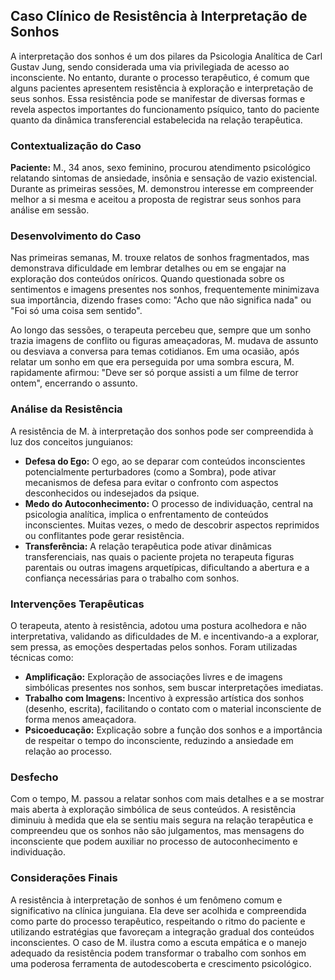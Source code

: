 
## Caso Clínico de Resistência à Interpretação de Sonhos

A interpretação dos sonhos é um dos pilares da Psicologia Analítica de Carl Gustav Jung, sendo considerada uma via privilegiada de acesso ao inconsciente. No entanto, durante o processo terapêutico, é comum que alguns pacientes apresentem resistência à exploração e interpretação de seus sonhos. Essa resistência pode se manifestar de diversas formas e revela aspectos importantes do funcionamento psíquico, tanto do paciente quanto da dinâmica transferencial estabelecida na relação terapêutica.

### Contextualização do Caso

**Paciente:** M., 34 anos, sexo feminino, procurou atendimento psicológico relatando sintomas de ansiedade, insônia e sensação de vazio existencial. Durante as primeiras sessões, M. demonstrou interesse em compreender melhor a si mesma e aceitou a proposta de registrar seus sonhos para análise em sessão.

### Desenvolvimento do Caso

Nas primeiras semanas, M. trouxe relatos de sonhos fragmentados, mas demonstrava dificuldade em lembrar detalhes ou em se engajar na exploração dos conteúdos oníricos. Quando questionada sobre os sentimentos e imagens presentes nos sonhos, frequentemente minimizava sua importância, dizendo frases como: "Acho que não significa nada" ou "Foi só uma coisa sem sentido".

Ao longo das sessões, o terapeuta percebeu que, sempre que um sonho trazia imagens de conflito ou figuras ameaçadoras, M. mudava de assunto ou desviava a conversa para temas cotidianos. Em uma ocasião, após relatar um sonho em que era perseguida por uma sombra escura, M. rapidamente afirmou: "Deve ser só porque assisti a um filme de terror ontem", encerrando o assunto.

### Análise da Resistência

A resistência de M. à interpretação dos sonhos pode ser compreendida à luz dos conceitos junguianos:

- **Defesa do Ego:** O ego, ao se deparar com conteúdos inconscientes potencialmente perturbadores (como a Sombra), pode ativar mecanismos de defesa para evitar o confronto com aspectos desconhecidos ou indesejados da psique.
- **Medo do Autoconhecimento:** O processo de individuação, central na psicologia analítica, implica o enfrentamento de conteúdos inconscientes. Muitas vezes, o medo de descobrir aspectos reprimidos ou conflitantes pode gerar resistência.
- **Transferência:** A relação terapêutica pode ativar dinâmicas transferenciais, nas quais o paciente projeta no terapeuta figuras parentais ou outras imagens arquetípicas, dificultando a abertura e a confiança necessárias para o trabalho com sonhos.

### Intervenções Terapêuticas

O terapeuta, atento à resistência, adotou uma postura acolhedora e não interpretativa, validando as dificuldades de M. e incentivando-a a explorar, sem pressa, as emoções despertadas pelos sonhos. Foram utilizadas técnicas como:

- **Amplificação:** Exploração de associações livres e de imagens simbólicas presentes nos sonhos, sem buscar interpretações imediatas.
- **Trabalho com Imagens:** Incentivo à expressão artística dos sonhos (desenho, escrita), facilitando o contato com o material inconsciente de forma menos ameaçadora.
- **Psicoeducação:** Explicação sobre a função dos sonhos e a importância de respeitar o tempo do inconsciente, reduzindo a ansiedade em relação ao processo.

### Desfecho

Com o tempo, M. passou a relatar sonhos com mais detalhes e a se mostrar mais aberta à exploração simbólica de seus conteúdos. A resistência diminuiu à medida que ela se sentiu mais segura na relação terapêutica e compreendeu que os sonhos não são julgamentos, mas mensagens do inconsciente que podem auxiliar no processo de autoconhecimento e individuação.

### Considerações Finais

A resistência à interpretação de sonhos é um fenômeno comum e significativo na clínica junguiana. Ela deve ser acolhida e compreendida como parte do processo terapêutico, respeitando o ritmo do paciente e utilizando estratégias que favoreçam a integração gradual dos conteúdos inconscientes. O caso de M. ilustra como a escuta empática e o manejo adequado da resistência podem transformar o trabalho com sonhos em uma poderosa ferramenta de autodescoberta e crescimento psicológico.
```
